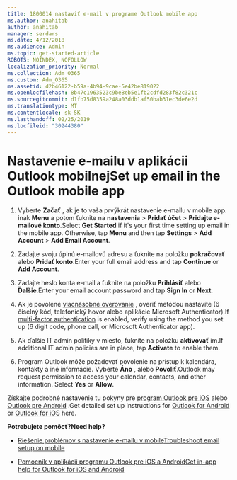 ```yaml
---
title: 1800014 nastaviť e-mail v programe Outlook mobile app
ms.author: anahitab
author: anahitab
manager: serdars
ms.date: 4/12/2018
ms.audience: Admin
ms.topic: get-started-article
ROBOTS: NOINDEX, NOFOLLOW
localization_priority: Normal
ms.collection: Adm_O365
ms.custom: Adm_O365
ms.assetid: d2b46122-b59a-4b94-9cae-5e42be819022
ms.openlocfilehash: 8b47c1963523c9be8eb5e1fb2cdfd283f82c321c
ms.sourcegitcommit: d1fb75d8359a248a03ddb1af50bab31ec3de6e2d
ms.translationtype: MT
ms.contentlocale: sk-SK
ms.lasthandoff: 02/25/2019
ms.locfileid: "30244380"
---
```

# <a name="set-up-email-in-the-outlook-mobile-app"></a><span data-ttu-id="82cd0-102">Nastavenie e-mailu v aplikácii Outlook mobilnej</span><span class="sxs-lookup"><span data-stu-id="82cd0-102">Set up email in the Outlook mobile app</span></span>

1. <span data-ttu-id="82cd0-p101">Vyberte **Začať** , ak je to vaša prvýkrát nastavenie e-mailu v mobile app. inak **Menu** a potom ťuknite na **nastavenia** \> **Pridať účet** \> **Pridajte e-mailové konto**.</span><span class="sxs-lookup"><span data-stu-id="82cd0-p101">Select **Get Started** if it's your first time setting up email in the mobile app. Otherwise, tap **Menu** and then tap **Settings** \> **Add Account** \> **Add Email Account**.</span></span> 
    
2. <span data-ttu-id="82cd0-105">Zadajte svoju úplnú e-mailovú adresu a ťuknite na položku **pokračovať** alebo **Pridať konto**.</span><span class="sxs-lookup"><span data-stu-id="82cd0-105">Enter your full email address and tap **Continue** or **Add Account**.</span></span>
    
3. <span data-ttu-id="82cd0-106">Zadajte heslo konta e-mail a ťuknite na položku **Prihlásiť** alebo **Ďalšie**.</span><span class="sxs-lookup"><span data-stu-id="82cd0-106">Enter your email account password and tap **Sign In** or **Next**.</span></span> 
    
4. <span data-ttu-id="82cd0-107">Ak je povolené [viacnásobné overovanie](https://support.office.com/article/8f0454b2-f51a-4d9c-bcde-2c48e41621c6.aspx) , overiť metódou nastavíte (6 číselný kód, telefonický hovor alebo aplikácie Microsoft Authenticator).</span><span class="sxs-lookup"><span data-stu-id="82cd0-107">If [multi-factor authentication](https://support.office.com/article/8f0454b2-f51a-4d9c-bcde-2c48e41621c6.aspx) is enabled, verify using the method you set up (6 digit code, phone call, or Microsoft Authenticator app).</span></span> 
    
5. <span data-ttu-id="82cd0-108">Ak ďalšie IT admin politiky v miesto, ťuknite na položku **aktivovať** im.</span><span class="sxs-lookup"><span data-stu-id="82cd0-108">If additional IT admin policies are in place, tap **Activate** to enable them.</span></span> 
    
6. <span data-ttu-id="82cd0-p102">Program Outlook môže požadovať povolenie na prístup k kalendára, kontakty a iné informácie. Vyberte **Áno** , alebo **Povoliť**.</span><span class="sxs-lookup"><span data-stu-id="82cd0-p102">Outlook may request permission to access your calendar, contacts, and other information. Select **Yes** or **Allow**.</span></span> 
    
<span data-ttu-id="82cd0-111">Získajte podrobné nastavenie tu pokyny pre [program Outlook pre iOS](https://support.office.com/article/b2de2161-cc1d-49ef-9ef9-81acd1c8e234.aspx) alebo [Outlook pre Android](https://support.office.com/article/886db551-8dfa-4fd5-b835-f8e532091872.aspx) .</span><span class="sxs-lookup"><span data-stu-id="82cd0-111">Get detailed set up instructions for [Outlook for Android](https://support.office.com/article/886db551-8dfa-4fd5-b835-f8e532091872.aspx) or [Outlook for iOS](https://support.office.com/article/b2de2161-cc1d-49ef-9ef9-81acd1c8e234.aspx) here.</span></span> 
  
 <span data-ttu-id="82cd0-112">**Potrebujete pomôcť?**</span><span class="sxs-lookup"><span data-stu-id="82cd0-112">**Need help?**</span></span>
  
- [<span data-ttu-id="82cd0-113">Riešenie problémov s nastavenie e-mailu v mobile</span><span class="sxs-lookup"><span data-stu-id="82cd0-113">Troubleshoot email setup on mobile</span></span>](https://support.office.com/article/a264ef01-9c88-48fb-9285-7017e4f31f02.aspx)
    
- [<span data-ttu-id="82cd0-114">Pomocník v aplikácii programu Outlook pre iOS a Android</span><span class="sxs-lookup"><span data-stu-id="82cd0-114">Get in-app help for Outlook for iOS and Android</span></span>](https://support.office.com/article/218a22d1-9fa5-4889-b689-de1c63493243.aspx#ID0EAABAAA=Contact_Support)
    

